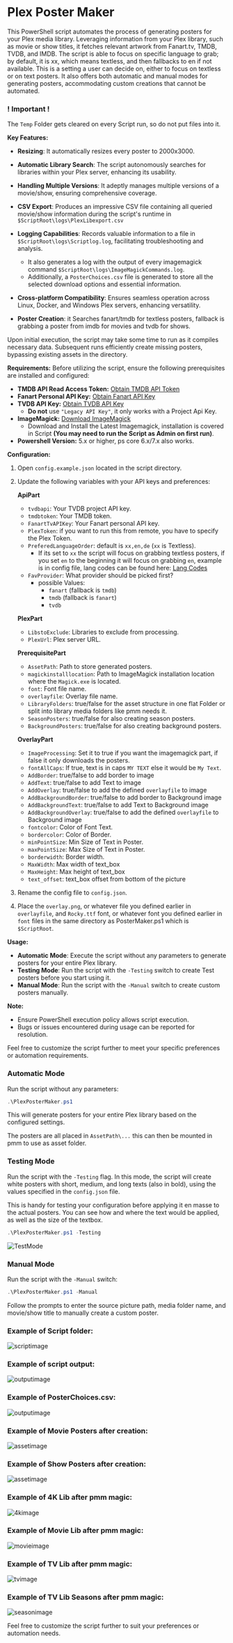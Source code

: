 # Plex Poster Maker

This PowerShell script automates the process of generating posters for your Plex media library. Leveraging information from your Plex library, such as movie or show titles, it fetches relevant artwork from Fanart.tv, TMDB, TVDB, and IMDB. The script is able to focus on specific language to grab; by default, it is xx, which means textless, and then fallbacks to en if not available. This is a setting a user can decide on, either to focus on textless or on text posters. It also offers both automatic and manual modes for generating posters, accommodating custom creations that cannot be automated.

### ! Important !
The `Temp` Folder gets cleared on every Script run, so do not put files into it.


**Key Features:**
- **Resizing**: It automatically resizes every poster to 2000x3000.
- **Automatic Library Search**: The script autonomously searches for libraries within your Plex server, enhancing its usability.
- **Handling Multiple Versions**: It adeptly manages multiple versions of a movie/show, ensuring comprehensive coverage.
- **CSV Export**: Produces an impressive CSV file containing all queried movie/show information during the script's runtime in `$ScriptRoot\logs\PlexLibexport.csv`
- **Logging Capabilities**: Records valuable information to a file in `$ScriptRoot\logs\Scriptlog.log`, facilitating troubleshooting and analysis.
    
    - It also generates a log with the output of every imagemagick command `$ScriptRoot\logs\ImageMagickCommands.log`.
    - Additionally, a `PosterChoices.csv` file is generated to store all the selected download options and essential information.
- **Cross-platform Compatibility**: Ensures seamless operation across Linux, Docker, and Windows Plex servers, enhancing versatility.
- **Poster Creation**: it Searches fanart/tmdb for textless posters, fallback is grabbing a poster from imdb for movies and tvdb for shows.

Upon initial execution, the script may take some time to run as it compiles necessary data. Subsequent runs efficiently create missing posters, bypassing existing assets in the directory.

**Requirements:**
Before utilizing the script, ensure the following prerequisites are installed and configured:

- **TMDB API Read Access Token:** [Obtain TMDB API Token](https://www.themoviedb.org/settings/api)
- **Fanart Personal API Key:** [Obtain Fanart API Key](https://fanart.tv/get-an-api-key)
- **TVDB API Key:** [Obtain TVDB API Key](https://thetvdb.com/api-information/signup)
    - **Do not** use `"Legacy API Key"`, it only works with a Project Api Key.
- **ImageMagick:** [Download ImageMagick](https://imagemagick.org/script/download.php#windows)
    - Download and Install the Latest Imagemagick, installation is covered in Script **(You may need to run the Script as Admin on first run)**.
- **Powershell Version:** 5.x or higher, ps core 6.x/7.x also works.

**Configuration:**
1. Open `config.example.json` located in the script directory.
2. Update the following variables with your API keys and preferences:
    
    **ApiPart**
   - `tvdbapi`: Your TVDB project API key.
   - `tmdbtoken`: Your TMDB token.
   - `FanartTvAPIKey`: Your Fanart personal API key.
   - `PlexToken`: if you want to run this from remote, you have to specify the Plex Token.
   - `PreferedLanguageOrder`: default is `xx,en,de` (`xx` is Textless).
        - If its set to `xx` the script will focus on grabbing textless posters, if you set `en` to the beginning it will focus on grabbing `en`, example is in config file, lang codes can be found here: [Lang Codes](https://en.wikipedia.org/wiki/ISO_3166-1_alpha-2)
   - `FavProvider`: What provider should be picked first? 
        - possible Values: 
            - `fanart` (fallback is `tmdb`)
            - `tmdb` (fallback is `fanart`)
            - `tvdb`
   
   **PlexPart**
   - `LibstoExclude`: Libraries to exclude from processing.
   - `PlexUrl`: Plex server URL.

   **PrerequisitePart**
   - `AssetPath`: Path to store generated posters.
   - `magickinstalllocation`: Path to ImageMagick installation location where the `Magick.exe` is located.
   - `font`: Font file name.
   - `overlayfile`: Overlay file name.
   - `LibraryFolders`: true/false for the asset structure in one flat Folder or split into library media folders like pmm needs it.
   - `SeasonPosters`: true/false for also creating season posters.
   - `BackgroundPosters`: true/false for also creating background posters.

   **OverlayPart**
   - `ImageProcessing`: Set it to true if you want the imagemagick part, if false it only downloads the posters.
   - `fontAllCaps`: If true, text is in caps `MY TEXT` else it would be `My Text`.
   - `AddBorder`: true/false to add border to image
   - `AddText`: true/false to add Text to image
   - `AddOverlay`: true/false to add the defined `overlayfile` to image
   - `AddBackgroundBorder`: true/false to add border to Background image
   - `AddBackgroundText`: true/false to add Text to Background image
   - `AddBackgroundOverlay`: true/false to add the defined `overlayfile` to Background image
   - `fontcolor`: Color of Font Text.
   - `bordercolor`: Color of Border.
   - `minPointSize`: Min Size of Text in Poster.
   - `maxPointSize`: Max Size of Text in Poster.
   - `borderwidth`: Border width.
   - `MaxWidth`: Max width of text_box
   - `MaxHeight`: Max height of text_box
   - `text_offset`: text_box offset from bottom of the picture
3. Rename the config file to `config.json`.
4. Place the `overlay.png`, or whatever file you defined earlier in `overlayfile`, and `Rocky.ttf` font, or whatever font you defined earlier in `font` files in the same directory as PosterMaker.ps1 which is `$ScriptRoot`.

**Usage:**
- **Automatic Mode**: Execute the script without any parameters to generate posters for your entire Plex library.
- **Testing Mode**: Run the script with the `-Testing` switch to create Test posters before you start using it.
- **Manual Mode**: Run the script with the `-Manual` switch to create custom posters manually.

**Note:**
- Ensure PowerShell execution policy allows script execution.
- Bugs or issues encountered during usage can be reported for resolution.

Feel free to customize the script further to meet your specific preferences or automation requirements.

### Automatic Mode

Run the script without any parameters:

```powershell
.\PlexPosterMaker.ps1
```

This will generate posters for your entire Plex library based on the configured settings.

The posters are all placed in `AssetPath\...` this can then be mounted in pmm to use as asset folder.

### Testing Mode

Run the script with the `-Testing` flag. In this mode, the script will create white posters with short, medium, and long texts (also in bold), using the values specified in the `config.json` file. 

This is handy for testing your configuration before applying it en masse to the actual posters. You can see how and where the text would be applied, as well as the size of the textbox.

```powershell
.\PlexPosterMaker.ps1 -Testing
```
![TestMode](https://i.imgur.com/83OIUKw.png)

### Manual Mode

Run the script with the `-Manual` switch:

```powershell
.\PlexPosterMaker.ps1 -Manual
```

Follow the prompts to enter the source picture path, media folder name, and movie/show title to manually create a custom poster.


### Example of Script folder:
![scriptimage](https://i.imgur.com/bA1w9Ks.png)

### Example of script output:
![outputimage](https://i.imgur.com/hWdwSwv.png)

### Example of PosterChoices.csv:
![outputimage](https://i.imgur.com/IlXMjhL.png)

### Example of Movie Posters after creation:
![assetimage](https://i.imgur.com/lPm3gji.png)

### Example of Show Posters after creation:
![assetimage](https://i.imgur.com/yjhHeww.png)

### Example of 4K Lib after pmm magic:
![4kimage](https://i.imgur.com/n9zUoAN.png)

### Example of Movie Lib after pmm magic:
![movieimage](https://i.imgur.com/ji2Uoau.png)

### Example of TV Lib after pmm magic:
![tvimage](https://i.imgur.com/TCFRVu9.png)

### Example of TV Lib Seasons after pmm magic:
![seasonimage](https://i.imgur.com/gYCbunP.png)


Feel free to customize the script further to suit your preferences or automation needs.
